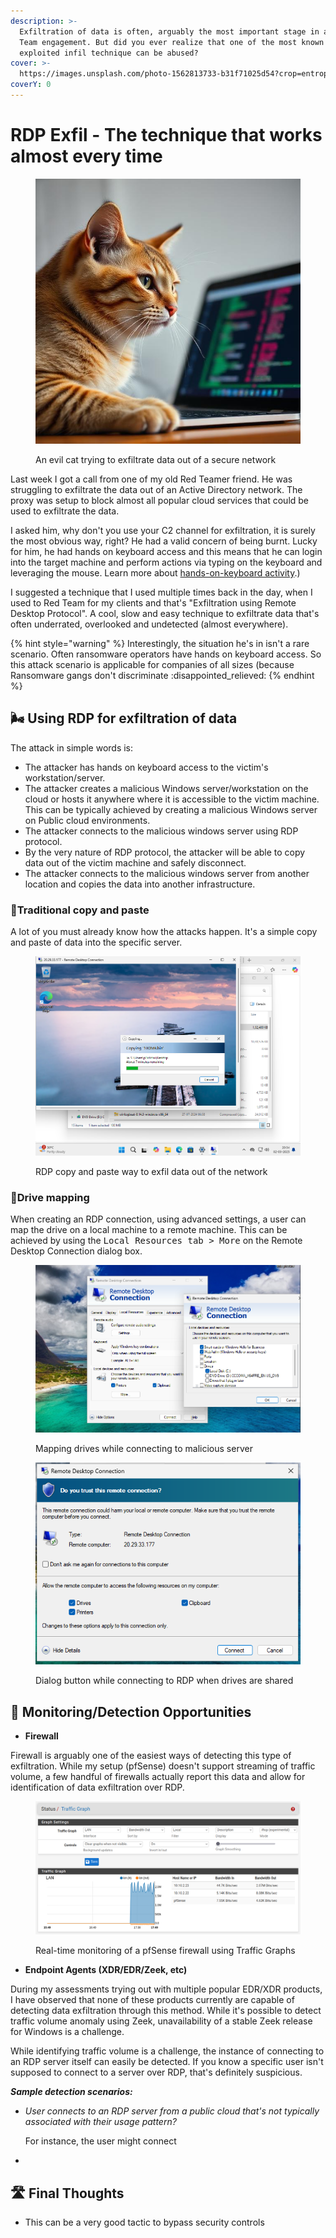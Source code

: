```yaml
---
description: >-
  Exfiltration of data is often, arguably the most important stage in any Red
  Team engagement. But did you ever realize that one of the most known and
  exploited infil technique can be abused?
cover: >-
  https://images.unsplash.com/photo-1562813733-b31f71025d54?crop=entropy&cs=srgb&fm=jpg&ixid=M3wxOTcwMjR8MHwxfHNlYXJjaHw0fHxoYWNrZXJ8ZW58MHx8fHwxNzQwNzQ0Mzk4fDA&ixlib=rb-4.0.3&q=85
coverY: 0
---
```


# RDP Exfil - The technique that works almost every time



<figure><img src="../../.gitbook/assets/image (83).png" alt=""><figcaption><p>An evil cat trying to exfiltrate data out of a secure network</p></figcaption></figure>

Last week I got a call from one of my old Red Teamer friend. He was struggling to exfiltrate the data out of an Active Directory network. The proxy was setup to block almost all popular cloud services that could be used to exfiltrate the data.&#x20;

I asked him, why don't you use your C2 channel for exfiltration, it is surely the most obvious way, right? He had a valid concern of being burnt. Lucky for him, he had hands on keyboard access and this means that he can login into the target machine and perform actions via typing on the keyboard and leveraging the mouse. Learn more about [hands-on-keyboard activity](https://www.threatdown.com/blog/hands-on-keyboard-hok-attacks-how-ransomware-gangs-attack-in-real-time).)

I suggested a technique that I used multiple times back in the day, when I used to Red Team for my clients and that's "Exfiltration using Remote Desktop Protocol". A cool, slow and easy technique to exfiltrate data that's often underrated, overlooked and undetected (almost everywhere).

{% hint style="warning" %}
Interestingly, the situation he's in isn't a rare scenario. Often ransomware operators have hands on keyboard access. So this attack scenario is applicable for companies of all sizes (because Ransomware gangs don't discriminate :disappointed\_relieved:
{% endhint %}

## 🌬️ Using RDP for exfiltration of data

The attack in simple words is:&#x20;

* The attacker has hands on keyboard access to the victim's workstation/server.&#x20;
* The attacker creates a malicious Windows server/workstation on the cloud or hosts it anywhere where it is accessible to the victim machine. This can be typically achieved by creating a malicious Windows server on Public cloud environments.&#x20;
* The attacker connects to the malicious windows server using RDP protocol.
* By the very nature of RDP protocol, the attacker will be able to copy data out of the victim machine and safely disconnect.&#x20;
* The attacker connects to the malicious windows server from another location and copies the data into another infrastructure.

### 🚨Traditional copy and paste

A lot of you must already know how the attacks happen. It's a simple copy and paste of data into the specific server.

<figure><img src="../../.gitbook/assets/image (84).png" alt=""><figcaption><p>RDP copy and paste way to exfil data out of the network</p></figcaption></figure>

### 🚨Drive mapping

When creating an RDP connection, using advanced settings, a user can map the drive on a local machine to a remote machine. This can be achieved by using the <kbd>Local Resources tab > More</kbd> on the Remote Desktop Connection dialog box.&#x20;

<figure><img src="../../.gitbook/assets/image.png" alt=""><figcaption><p>Mapping drives while connecting to malicious server</p></figcaption></figure>

<figure><img src="../../.gitbook/assets/image (1).png" alt=""><figcaption><p>Dialog button while connecting to RDP when drives are shared</p></figcaption></figure>

## 🥳 Monitoring/Detection Opportunities

* **Firewall**

Firewall is arguably one of the easiest ways of detecting this type of exfiltration. While my setup (pfSense) doesn't support streaming of traffic volume, a few handful of firewalls actually report this data and allow for identification of data exfiltration over RDP.&#x20;

<figure><img src="../../.gitbook/assets/image (85).png" alt=""><figcaption><p>Real-time monitoring of a pfSense firewall using Traffic Graphs</p></figcaption></figure>

* **Endpoint Agents (XDR/EDR/Zeek, etc)**

During my assessments trying out with multiple popular EDR/XDR products, I have observed that none of these products currently are capable of detecting data exfiltration through this method. While it's possible to detect traffic volume anomaly using Zeek, unavailability of a stable Zeek release for Windows is a challenge.

While identifying traffic volume is a challenge, the instance of connecting to an RDP server itself can easily be detected. If you know a specific user isn't supposed to connect to a server over RDP, that's definitely suspicious.&#x20;

_**Sample detection scenarios:**_&#x20;

*   _User connects to an RDP server from a public cloud that's not typically associated with their usage pattern?_

    For instance, the user might connect &#x20;
*

## 🛣️ Final Thoughts

* This can be a very good tactic to bypass security controls

